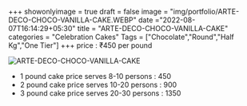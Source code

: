 +++
showonlyimage = true
draft = false
image = "img/portfolio/ARTE-DECO-CHOCO-VANILLA-CAKE.WEBP"
date ="2022-08-07T16:14:29+05:30"
title = "ARTE-DECO-CHOCO-VANILLA-CAKE"
categories = "Celebration Cakes"
Tags = ["Chocolate","Round","Half Kg","One Tier"]
+++
price : ₹450 per pound
<!--more-->
![ARTE-DECO-CHOCO-VANILLA-CAKE](/img/portfolio/ARTE-DECO-CHOCO-VANILLA-CAKE.WEBP)
* 1 pound cake price serves 8-10 persons : 450
* 2 pound cake price serves 10-20 persons : 900
* 3 pound cake price serves 20-30 persons : 1350
